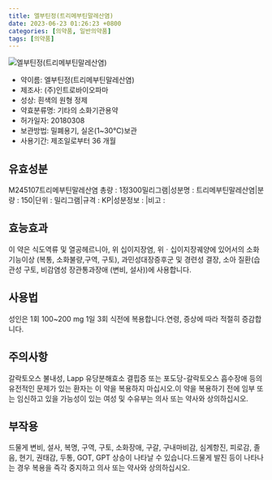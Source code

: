 ```yaml
---
title: 엘부틴정(트리메부틴말레산염)
date: 2023-06-23 01:26:23 +0800
categories: [의약품, 일반의약품]
tags: [의약품]
---
```

![엘부틴정(트리메부틴말레산염)](https://nedrug.mfds.go.kr/pbp/cmn/itemImageDownload/153002376643000012)

- 약이름: 엘부틴정(트리메부틴말레산염)
- 제조사: (주)인트로바이오파마
- 성상: 흰색의 원형 정제
- 약효분류명: 기타의 소화기관용약
- 허가일자: 20180308
- 보관방법: 밀폐용기, 실온(1~30℃)보관
- 사용기간: 제조일로부터 36 개월
## 유효성분
M245107트리메부틴말레산염
총량 : 1정300밀리그램|성분명 : 트리메부틴말레산염|분량 : 150|단위 : 밀리그램|규격 : KP|성분정보 : |비고 :
## 효능효과
이 약은 식도역류 및 열공헤르니아, 위 십이지장염, 위ㆍ십이지장궤양에 있어서의 소화기능이상 (복통, 소화불량,구역, 구토), 과민성대장증후군 및 경련성 결장, 소아 질환(습관성 구토, 비감염성 장관통과장애 (변비, 설사))에 사용합니다.
## 사용법
성인은 1회 100~200 mg 1일 3회 식전에 복용합니다.연령, 증상에 따라 적절히 증감합니다.
## 주의사항
갈락토오스 불내성, Lapp 유당분해효소 결핍증 또는 포도당-갈락토오스 흡수장애 등의 유전적인 문제가 있는 환자는 이 약을 복용하지 마십시오.이 약을 복용하기 전에 임부 또는 임신하고 있을 가능성이 있는 여성 및 수유부는 의사 또는 약사와 상의하십시오.
## 부작용
드물게 변비, 설사, 복명, 구역, 구토, 소화장애, 구갈, 구내마비감, 심계항진, 피로감, 졸음, 현기, 권태감, 두통, GOT, GPT 상승이 나타날 수 있습니다.드물게 발진 등이 나타나는 경우 복용을 즉각 중지하고 의사 또는 약사와 상의하십시오.
